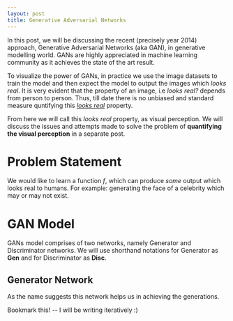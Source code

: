 ```yaml
---
layout: post
title: Generative Adversarial Networks
---
```


In this post, we will be discussing the recent (precisely year 2014) approach, Generative Adversarial Networks (aka GAN), in generative modelling world. GANs are highly appreciated in machine learning community as it achieves the state of the art result.

To visualize the power of GANs, in practice we use the image datasets to train the model and then expect the model to output the images which _looks real_. It is very evident that the property of an image, i.e _looks real?_ depends from person to person. Thus, till date there is no unbiased and standard measure quntifying this _<u>looks real</u>_ property. 

From here we will call this _looks real_ property, as visual perception. We will discuss the issues and attempts made to solve the problem of **quantifying the visual perception** in a separate post. 

# Problem Statement
We would like to learn a function _f_, which can produce *some* output which looks real to humans. For example: generating the face of a celebrity which may or may not exist.

# GAN Model
GANs model comprises of two networks, namely Generator and Discriminator networks. We will use shorthand notations for Generator as **Gen** and for Discriminator as **Disc**. 

## Generator Network

As the name suggests this network helps us in achieving the generations.

Bookmark this! -- I will be writing iteratively :)